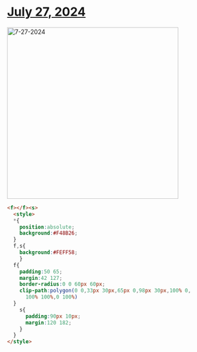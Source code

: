 # [July 27, 2024](https://cssbattle.dev/play/iNl2xqdjFtj96v8e9S7D)

<img src="https://firebasestorage.googleapis.com/v0/b/cssbattleapp.appspot.com/o/user%2Fummd3POvEDfFyeFvVdOMG3OOrwE2%2Ftargets%2Ftarget_QI1Xtqr@2x.png?alt=media" width="400" alt="7-27-2024" />

```html
<f></f><s>
  <style>
  *{
    position:absolute;
    background:#F48B26;
  }
  f,s{
    background:#FEFF58;
    }
  f{
    padding:50 65;
    margin:42 127;
    border-radius:0 0 60px 60px;
    clip-path:polygon(0 0,33px 30px,65px 0,98px 30px,100% 0,
      100% 100%,0 100%)
  }
    s{
      padding:90px 10px;
      margin:120 182;
    }
  }
</style>
```

